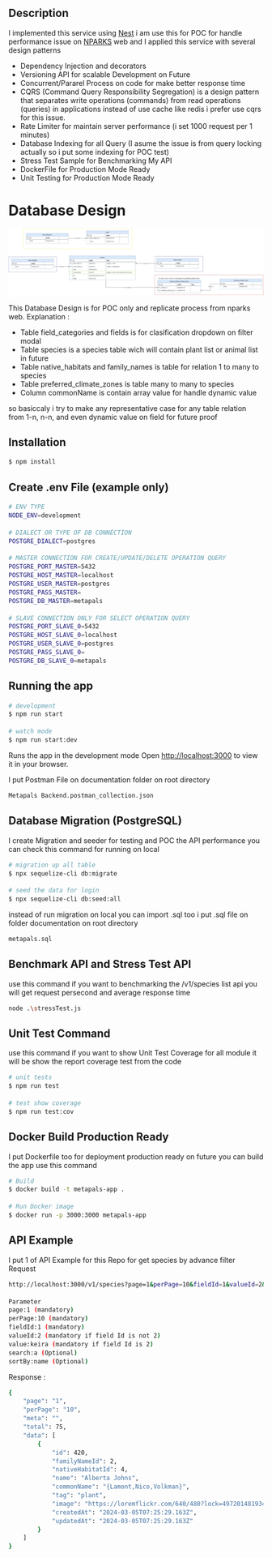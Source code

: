 
## Description

I implemented this service using [Nest](https://github.com/nestjs/nest) i am use this for POC for handle performance issue on [NPARKS](https://www.nparks.gov.sg/florafaunaweb/species-search) web and I applied this service with several design patterns
- Dependency Injection and decorators
- Versioning API for scalable Development on Future
- Concurrent/Pararel Process on code for make better response time
- CQRS (Command Query Responsibility Segregation) is a design pattern that separates write operations (commands) from read operations (queries) in applications instead of use cache like redis i prefer use cqrs for this issue.
- Rate Limiter for maintain server performance (i set 1000 request per 1 minutes)
- Database Indexing for all Query (I asume the issue is from query locking actually so i put some indexing for POC test)
- Stress Test Sample for Benchmarking My API
- DockerFile for Production Mode Ready
- Unit Testing for Production Mode Ready

# Database Design
![alt text](https://github.com/SiswoHandoko/metapals-backend/blob/main/documentation/nparks.jpg?raw=true)

This Database Design is for POC only and replicate process from nparks web. 
Explanation :
- Table field_categories and fields is for clasification dropdown on filter modal 
- Table species is a species table wich will contain plant list or animal list in future
- Table native_habitats and family_names is table for relation 1 to many to species
- Table preferred_climate_zones is table many to many to species 
- Column commonName is contain array value for handle dynamic value

so basiccaly i try to make any representative case for any table relation from 1-n, n-n, and even dynamic value on field for future proof

## Installation

```bash
$ npm install
```

## Create .env File (example only)
```bash
# ENV TYPE
NODE_ENV=development

# DIALECT OR TYPE OF DB CONNECTION
POSTGRE_DIALECT=postgres

# MASTER CONNECTION FOR CREATE/UPDATE/DELETE OPERATION QUERY
POSTGRE_PORT_MASTER=5432
POSTGRE_HOST_MASTER=localhost
POSTGRE_USER_MASTER=postgres
POSTGRE_PASS_MASTER=
POSTGRE_DB_MASTER=metapals

# SLAVE CONNECTION ONLY FOR SELECT OPERATION QUERY
POSTGRE_PORT_SLAVE_0=5432
POSTGRE_HOST_SLAVE_0=localhost
POSTGRE_USER_SLAVE_0=postgres
POSTGRE_PASS_SLAVE_0=
POSTGRE_DB_SLAVE_0=metapals
```

## Running the app

```bash
# development
$ npm run start

# watch mode
$ npm run start:dev
```

Runs the app in the development mode
Open [http://localhost:3000](http://localhost:3000) to view it in your browser.

I put Postman File on documentation folder on root directory
```bash
Metapals Backend.postman_collection.json
```

## Database Migration (PostgreSQL)

I create Migration and seeder for testing and POC the API performance you can check this command for running on local
```bash
# migration up all table
$ npx sequelize-cli db:migrate

# seed the data for login
$ npx sequelize-cli db:seed:all
```
instead of run migration on local you can import .sql too i put .sql file on folder documentation on root directory
```bash
metapals.sql
```

## Benchmark API and Stress Test API
use this command if you want to benchmarking the /v1/species list api you will get request persecond and average response time 
```bash
node .\stressTest.js
```

## Unit Test Command
use this command if you want to show Unit Test Coverage for all module it will be show the report coverage test from the code
```bash
# unit tests
$ npm run test

# test show coverage
$ npm run test:cov
```

## Docker Build Production Ready
I put Dockerfile too for deployment production ready on future you can build the app use this command 
```bash
# Build
$ docker build -t metapals-app .

# Run Docker image
$ docker run -p 3000:3000 metapals-app
```

## API Example 
I put 1 of API Example for this Repo for get species by advance filter
Request
```bash
http://localhost:3000/v1/species?page=1&perPage=10&fieldId=1&valueId=2&search=a&sortBy=name

Parameter
page:1 (mandatory)
perPage:10 (mandatory)
fieldId:1 (mandatory)
valueId:2 (mandatory if field Id is not 2)
value:keira (mandatory if field Id is 2)
search:a (Optional)
sortBy:name (Optional)
```

Response :
```bash
{
    "page": "1",
    "perPage": "10",
    "meta": "",
    "total": 75,
    "data": [
        {
            "id": 420,
            "familyNameId": 2,
            "nativeHabitatId": 4,
            "name": "Alberta Johns",
            "commonName": "{Lamont,Nico,Volkman}",
            "tag": "plant",
            "image": "https://loremflickr.com/640/480?lock=4972014819344384",
            "createdAt": "2024-03-05T07:25:29.163Z",
            "updatedAt": "2024-03-05T07:25:29.163Z"
        }
    ]
}
```

